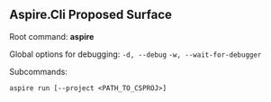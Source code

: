 ## Aspire.Cli Proposed Surface

Root command: **aspire**

Global options for debugging:
`-d, --debug`
`-w, --wait-for-debugger`

Subcommands:
```cli
aspire run [--project <PATH_TO_CSPROJ>] 
```